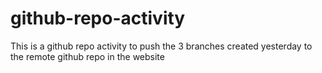 # github-repo-activity
This is a github repo activity to push the 3 branches created yesterday to the remote github repo in the website
